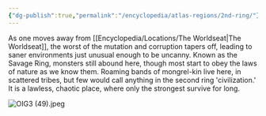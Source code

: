```yaml
---
{"dg-publish":true,"permalink":"/encyclopedia/atlas-regions/2nd-ring/"}
---
```


As one moves away from [[Encyclopedia/Locations/The Worldseat\|The Worldseat]], the worst of the mutation and corruption tapers off, leading to saner environments just unusual enough to be uncanny. Known as the Savage Ring, monsters still abound here, though most start to obey the laws of nature as we know them. Roaming bands of mongrel-kin live here, in scattered tribes, but few would call anything in the second ring 'civilization.' It is a lawless, chaotic place, where only the strongest survive for long.

![OIG3 (49).jpeg](/img/user/Images/OIG3%20(49).jpeg)